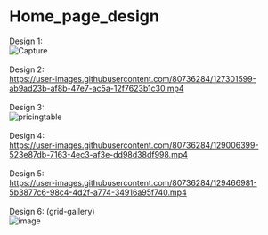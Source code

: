 # Home_page_design
Design 1:<br>
![Capture](https://user-images.githubusercontent.com/80736284/127758309-708cad69-d276-4a54-9526-c312eddfce26.JPG)<br><br>
Design 2:<br>
https://user-images.githubusercontent.com/80736284/127301599-ab9ad23b-af8b-47e7-ac5a-12f7623b1c30.mp4<br><br>
Design 3:<br>
![pricingtable](https://user-images.githubusercontent.com/80736284/128414717-656b767d-3fcd-4468-b681-846d89cacb25.JPG)<br><br>
Design 4:<br>
https://user-images.githubusercontent.com/80736284/129006399-523e87db-7163-4ec3-af3e-dd98d38df998.mp4<br><br>
Design 5:<br>
https://user-images.githubusercontent.com/80736284/129466981-5b3877c6-98c4-4d2f-a774-34916a95f740.mp4<br><br>
Design 6: (grid-gallery)<br>
![image](https://user-images.githubusercontent.com/80736284/130180611-c0cac752-9f5e-46cc-8d28-84d64fe76ffb.png)








